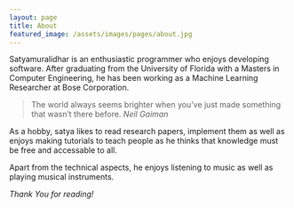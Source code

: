 ```yaml
---
layout: page
title: About
featured_image: /assets/images/pages/about.jpg
---
```


Satyamuralidhar is an enthusiastic programmer who enjoys developing software. After graduating from the University of Florida with a Masters in Computer Engineering, he has been working as a Machine Learning Researcher at Bose Corporation. 

>The world always seems brighter when you’ve just made something that wasn’t there before. <cite>Neil Gaiman</cite>

As a hobby, satya likes to read research papers, implement them as well as enjoys making tutorials to teach people as he thinks that knowledge must be free and accessable to all.

Apart from the technical aspects, he enjoys listening to music as well as playing musical instruments.

*Thank You for reading!*